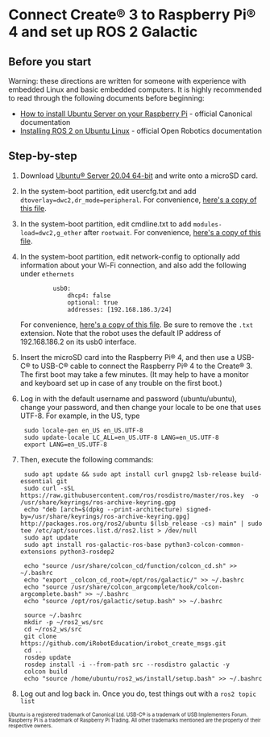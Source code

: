 # Connect Create® 3 to Raspberry Pi® 4 and set up ROS 2 Galactic

## Before you start
Warning: these directions are written for someone with experience with embedded Linux and basic embedded computers. It is highly recommended to read through the following documents before beginning:

* [How to install Ubuntu Server on your Raspberry Pi](https://ubuntu.com/tutorials/how-to-install-ubuntu-on-your-raspberry-pi) - official Canonical documentation
* [Installing ROS 2 on Ubuntu Linux](https://docs.ros.org/en/galactic/Installation/Ubuntu-Install-Binary.html) - official Open Robotics documentation

## Step-by-step

1. Download [Ubuntu® Server 20.04 64-bit](https://ubuntu.com/download/raspberry-pi) and write onto a microSD card.
1. In the system-boot partition, edit usercfg.txt and add `dtoverlay=dwc2,dr_mode=peripheral`. For convenience, [here's a copy of this file](data/usercfg.txt).
1. In the system-boot partition, edit cmdline.txt to add `modules-load=dwc2,g_ether` after `rootwait`. For convenience, [here's a copy of this file](data/cmdline.txt).
1. In the system-boot partition, edit network-config to optionally add information about your Wi-Fi connection, and also add the following under `ethernets`

                usb0:
                    dhcp4: false
                    optional: true
                    addresses: [192.168.186.3/24]

    For convenience, [here's a copy of this file](data/network-config.txt). Be sure to remove the `.txt` extension.
    Note that the robot uses the default IP address of 192.168.186.2 on its usb0 interface.

1. Insert the microSD card into the Raspberry Pi® 4, and then use a USB-C® to USB-C® cable to connect the Raspberry Pi® 4 to the Create® 3. The first boot may take a few minutes. (It may help to have a monitor and keyboard set up in case of any trouble on the first boot.)
1. Log in with the default username and password (ubuntu/ubuntu), change your password, and then change your locale to be one that uses UTF-8. For example, in the US, type

        sudo locale-gen en_US en_US.UTF-8
        sudo update-locale LC_ALL=en_US.UTF-8 LANG=en_US.UTF-8
        export LANG=en_US.UTF-8

1. Then, execute the following commands:

        sudo apt update && sudo apt install curl gnupg2 lsb-release build-essential git
        sudo curl -sSL https://raw.githubusercontent.com/ros/rosdistro/master/ros.key  -o /usr/share/keyrings/ros-archive-keyring.gpg
        echo "deb [arch=$(dpkg --print-architecture) signed-by=/usr/share/keyrings/ros-archive-keyring.gpg] http://packages.ros.org/ros2/ubuntu $(lsb_release -cs) main" | sudo tee /etc/apt/sources.list.d/ros2.list > /dev/null
        sudo apt update
        sudo apt install ros-galactic-ros-base python3-colcon-common-extensions python3-rosdep2

        echo "source /usr/share/colcon_cd/function/colcon_cd.sh" >> ~/.bashrc
        echo "export _colcon_cd_root=/opt/ros/galactic/" >> ~/.bashrc
        echo "source /usr/share/colcon_argcomplete/hook/colcon-argcomplete.bash" >> ~/.bashrc
        echo "source /opt/ros/galactic/setup.bash" >> ~/.bashrc

        source ~/.bashrc
        mkdir -p ~/ros2_ws/src
        cd ~/ros2_ws/src
        git clone https://github.com/iRobotEducation/irobot_create_msgs.git
        cd ..
        rosdep update
        rosdep install -i --from-path src --rosdistro galactic -y
        colcon build
        echo "source /home/ubuntu/ros2_ws/install/setup.bash" >> ~/.bashrc

1. Log out and log back in. Once you do, test things out with a `ros2 topic list`

<sub><sup>Ubuntu is a registered trademark of Canonical Ltd. USB-C® is a trademark of USB Implementers Forum. Raspberry Pi is a trademark of Raspberry Pi Trading. All other trademarks mentioned are the property of their respective owners.</sup></sub>
